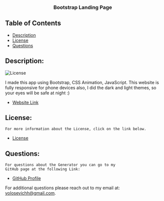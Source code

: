 <p align="center">
  <h3 align="center">Bootstrap Landing Page</h3>

  ## Table of Contents
- [Description](#description)
- [License](#license) 
- [Questions](#questions)

## Description:
![License](https://img.shields.io/badge/License--blue.svg "License Badge")

I made this app using Bootstrap, CSS Animation, JavaScript. This website is fully responsive for phone devices 
    also, I did the dark and light themes, so your eyes will be safe at night :)

- [Website Link](https://volosevych.github.io/Bootstrap-Landing-Page/)

## License:
    For more information about the License, click on the link below.
    
- [License](https://opensource.org/licenses/)

## Questions:
    For questions about the Generator you can go to my 
    GitHub page at the following Link: 
- [GitHub Profile](https://github.com/volosevych)

For additional questions please reach out to my email at: volosevichh@gmail.com.
